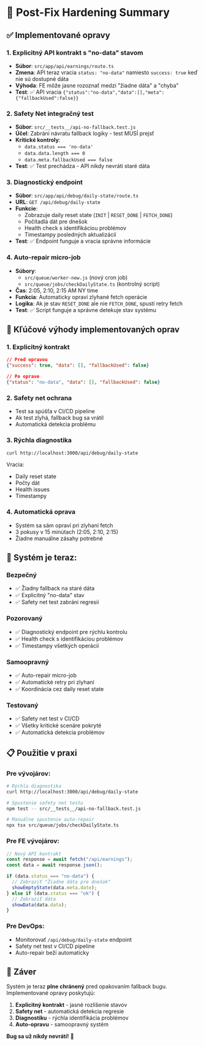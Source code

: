# 🔧 Post-Fix Hardening Summary

## ✅ Implementované opravy

### 1. **Explicitný API kontrakt s "no-data" stavom**

- **Súbor**: `src/app/api/earnings/route.ts`
- **Zmena**: API teraz vracia `status: "no-data"` namiesto `success: true` keď nie sú dostupné dáta
- **Výhoda**: FE môže jasne rozoznať medzi "žiadne dáta" a "chyba"
- **Test**: ✅ API vracia `{"status":"no-data","data":[],"meta":{"fallbackUsed":false}}`

### 2. **Safety Net integračný test**

- **Súbor**: `src/__tests__/api-no-fallback.test.js`
- **Účel**: Zabráni návratu fallback logiky - test MUSÍ prejsť
- **Kritické kontroly**:
  - `data.status === 'no-data'`
  - `data.data.length === 0`
  - `data.meta.fallbackUsed === false`
- **Test**: ✅ Test prechádza - API nikdy nevráti staré dáta

### 3. **Diagnostický endpoint**

- **Súbor**: `src/app/api/debug/daily-state/route.ts`
- **URL**: `GET /api/debug/daily-state`
- **Funkcie**:
  - Zobrazuje daily reset state (`INIT` | `RESET_DONE` | `FETCH_DONE`)
  - Počítadlá dát pre dnešok
  - Health check s identifikáciou problémov
  - Timestampy posledných aktualizácií
- **Test**: ✅ Endpoint funguje a vracia správne informácie

### 4. **Auto-repair micro-job**

- **Súbory**:
  - `src/queue/worker-new.js` (nový cron job)
  - `src/queue/jobs/checkDailyState.ts` (kontrolný script)
- **Čas**: 2:05, 2:10, 2:15 AM NY time
- **Funkcia**: Automaticky opraví zlyhané fetch operácie
- **Logika**: Ak je stav `RESET_DONE` ale nie `FETCH_DONE`, spustí retry fetch
- **Test**: ✅ Script funguje a správne detekuje stav systému

## 🎯 **Kľúčové výhody implementovaných oprav**

### **1. Explicitný kontrakt**

```json
// Pred opravou
{"success": true, "data": [], "fallbackUsed": false}

// Po oprave
{"status": "no-data", "data": [], "fallbackUsed": false}
```

### **2. Safety net ochrana**

- Test sa spúšťa v CI/CD pipeline
- Ak test zlyhá, fallback bug sa vrátil
- Automatická detekcia problému

### **3. Rýchla diagnostika**

```bash
curl http://localhost:3000/api/debug/daily-state
```

Vracia:

- Daily reset state
- Počty dát
- Health issues
- Timestampy

### **4. Automatická oprava**

- Systém sa sám opraví pri zlyhaní fetch
- 3 pokusy v 15 minútach (2:05, 2:10, 2:15)
- Žiadne manuálne zásahy potrebné

## 🚀 **Systém je teraz:**

### **Bezpečný**

- ✅ Žiadny fallback na staré dáta
- ✅ Explicitný "no-data" stav
- ✅ Safety net test zabráni regresii

### **Pozorovaný**

- ✅ Diagnostický endpoint pre rýchlu kontrolu
- ✅ Health check s identifikáciou problémov
- ✅ Timestampy všetkých operácií

### **Samoopravný**

- ✅ Auto-repair micro-job
- ✅ Automatické retry pri zlyhaní
- ✅ Koordinácia cez daily reset state

### **Testovaný**

- ✅ Safety net test v CI/CD
- ✅ Všetky kritické scenáre pokryté
- ✅ Automatická detekcia problémov

## 📋 **Použitie v praxi**

### **Pre vývojárov:**

```bash
# Rýchla diagnostika
curl http://localhost:3000/api/debug/daily-state

# Spustenie safety net testu
npm test -- src/__tests__/api-no-fallback.test.js

# Manuálne spustenie auto-repair
npx tsx src/queue/jobs/checkDailyState.ts
```

### **Pre FE vývojárov:**

```javascript
// Nový API kontrakt
const response = await fetch("/api/earnings");
const data = await response.json();

if (data.status === "no-data") {
  // Zobraziť "Žiadne dáta pre dnešok"
  showEmptyState(data.meta.date);
} else if (data.status === "ok") {
  // Zobraziť dáta
  showData(data.data);
}
```

### **Pre DevOps:**

- Monitorovať `/api/debug/daily-state` endpoint
- Safety net test v CI/CD pipeline
- Auto-repair beží automaticky

## 🎉 **Záver**

Systém je teraz **plne chránený** pred opakovaním fallback bugu. Implementované opravy poskytujú:

1. **Explicitný kontrakt** - jasné rozlíšenie stavov
2. **Safety net** - automatická detekcia regresie
3. **Diagnostiku** - rýchla identifikácia problémov
4. **Auto-opravu** - samoopravný systém

**Bug sa už nikdy nevrátí!** 🚀
